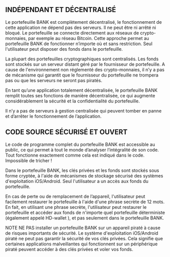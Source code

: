## INDÉPENDANT ET DÉCENTRALISÉ 

Le portefeuille BANK est complètement décentralisé, le fonctionnement de cette application ne dépend pas des serveurs. Il ne peut être ni arrêté ni bloqué. Le portefeuille se connecte directement aux réseaux de crypto-monnaies, par exemple au réseau Bitcoin. Cette approche permet au portefeuille BANK de fonctionner n’importe où et sans restriction. Seul l'utilisateur peut disposer des fonds dans le portefeuille.

La plupart des portefeuilles cryptographiques sont centralisés. Les fonds sont stockés sur un serveur distant géré par le fournisseur de portefeuille. A cause de l'environnement non réglementé des crypto-monnaies, il n’y a pas de mécanisme qui garantit que le fournisseur du portefeuille ne trompera pas ou que les serveurs ne seront pas piratés.

En tant qu’une application totalement décentralisée, le portefeuille BANK remplit toutes ses fonctions de manière décentralisée, ce qui augmente considérablement la sécurité et la confidentialité du portefeuille.

Il n’y a pas de serveurs à gestion centralisée qui peuvent tomber en panne et d’arrêter le fonctionnement de l’application.


## CODE SOURCE SÉCURISÉ ET OUVERT

Le code de programme complet du portefeuille BANK est accessible au public, ce qui permet à tout le monde d’analyser l’intégralité de son code. Tout fonctionne exactement comme cela est indiqué dans le code. Impossible de tricher !

Dans le portefeuille BANK, les clés privées et les fonds sont stockés sous forme cryptée, à l'aide de mécanismes de stockage sécurisé des systèmes d'exploitation iOS/Android. Seul l'utilisateur a un accès aux fonds du portefeuille.

En cas de perte ou de remplacement de l’appareil, l'utilisateur peut facilement restaurer le portefeuille à l'aide d'une phrase secrète de 12 mots. En fait, en utilisant une phrase secrète, l'utilisateur peut restaurer le portefeuille et accéder aux fonds de n'importe quel portefeuille déterministe (également appelé HD-wallet ), et pas seulement dans le portefeuille BANK.

NOTE NE PAS installer un portefeuille BANK sur un appareil piraté à cause de risques importants de sécurité. Le système d'exploitation iOS/Android piraté ne peut pas garantir la sécurité de vos clés privées. Cela signifie que certaines applications malveillantes qui fonctionnent sur un périphérique piraté peuvent accéder à des clés privées et voler vos fonds.
